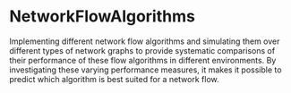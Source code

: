 # NetworkFlowAlgorithms
Implementing different network flow algorithms and simulating them over different types of network graphs to provide systematic comparisons of their performance of these flow algorithms in different environments. By investigating these varying performance measures, it makes it possible to predict which algorithm is best suited for a network flow. 
